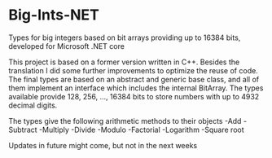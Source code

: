 # Big-Ints-NET
Types for big integers based on bit arrays providing up to 16384 bits, developed for Microsoft .NET core

This project is based on a former version written in C++. Besides the translation I did some further improvements to optimize the reuse of
code. The final types are based on an abstract and generic base class, and all of them implement an interface which includes the internal
BitArray. The types available provide 128, 256, ..., 16384 bits to store numbers with up to 4932 decimal digits.

The types give the following arithmetic methods to their objects
-Add
-Subtract
-Multiply
-Divide
-Modulo
-Factorial
-Logarithm
-Square root

Updates in future might come, but not in the next weeks
